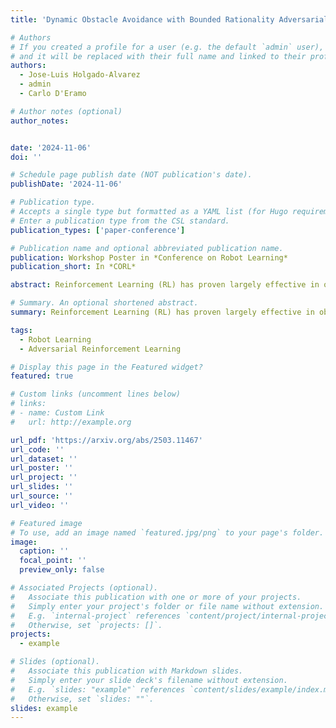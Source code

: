 ```yaml
---
title: 'Dynamic Obstacle Avoidance with Bounded Rationality Adversarial Reinforcement Learning'

# Authors
# If you created a profile for a user (e.g. the default `admin` user), write the username (folder name) here
# and it will be replaced with their full name and linked to their profile.
authors:
  - Jose-Luis Holgado-Alvarez
  - admin
  - Carlo D'Eramo

# Author notes (optional)
author_notes:


date: '2024-11-06'
doi: ''

# Schedule page publish date (NOT publication's date).
publishDate: '2024-11-06'

# Publication type.
# Accepts a single type but formatted as a YAML list (for Hugo requirements).
# Enter a publication type from the CSL standard.
publication_types: ['paper-conference']

# Publication name and optional abbreviated publication name.
publication: Workshop Poster in *Conference on Robot Learning*
publication_short: In *CORL*

abstract: Reinforcement Learning (RL) has proven largely effective in obtaining stable locomotion gaits for legged robots. However, designing control algorithms which can robustly navigate unseen environments with obstacles remains an ongoing problem within quadruped locomotion. To tackle this, it is convenient to solve navigation tasks by means of a hierarchical approach with a low-level locomotion policy and a high-level navigation policy. Crucially, the high-level policy needs to be robust to dynamic obstacles along the path of the agent. In this work, we propose a novel way to endow navigation policies with robustness by a training process that models obstacles as adversarial agents, following the adversarial RL paradigm. Importantly, to improve the reliability of the training process, we bound the rationality of the adversarial agent resorting to quantal response equilibria, and place a curriculum over its rationality. We called this method Hierarchical policies via Quantal response Adversarial Reinforcement Learning (Hi-QARL). We demonstrate the robustness of our method by benchmarking it in unseen randomized mazes with multiple obstacles. To prove its applicability in real scenarios, our method is applied on a Unitree GO1 robot in simulation. 

# Summary. An optional shortened abstract.
summary: Reinforcement Learning (RL) has proven largely effective in obtaining stable locomotion gaits for legged robots. However, designing control algorithms which can robustly navigate unseen environments with obstacles remains an ongoing problem within quadruped locomotion. To tackle this, it is convenient to solve navigation tasks by means of a hierarchical approach with a low-level locomotion policy and a high-level navigation policy. Crucially, the high-level policy needs to be robust to dynamic obstacles along the path of the agent. In this work, we propose a novel way to endow navigation policies with robustness by a training process that models obstacles as adversarial agents, following the adversarial RL paradigm. Importantly, to improve the reliability of the training process, we bound the rationality of the adversarial agent resorting to quantal response equilibria, and place a curriculum over its rationality. We called this method Hierarchical policies via Quantal response Adversarial Reinforcement Learning (Hi-QARL). We demonstrate the robustness of our method by benchmarking it in unseen randomized mazes with multiple obstacles. To prove its applicability in real scenarios, our method is applied on a Unitree GO1 robot in simulation. 

tags:
  - Robot Learning
  - Adversarial Reinforcement Learning

# Display this page in the Featured widget?
featured: true

# Custom links (uncomment lines below)
# links:
# - name: Custom Link
#   url: http://example.org

url_pdf: 'https://arxiv.org/abs/2503.11467'
url_code: ''
url_dataset: ''
url_poster: ''
url_project: ''
url_slides: ''
url_source: ''
url_video: ''

# Featured image
# To use, add an image named `featured.jpg/png` to your page's folder.
image:
  caption: ''
  focal_point: ''
  preview_only: false

# Associated Projects (optional).
#   Associate this publication with one or more of your projects.
#   Simply enter your project's folder or file name without extension.
#   E.g. `internal-project` references `content/project/internal-project/index.md`.
#   Otherwise, set `projects: []`.
projects:
  - example

# Slides (optional).
#   Associate this publication with Markdown slides.
#   Simply enter your slide deck's filename without extension.
#   E.g. `slides: "example"` references `content/slides/example/index.md`.
#   Otherwise, set `slides: ""`.
slides: example
---
```

<!-- 
{{% callout note %}}
Click the _Cite_ button above to demo the feature to enable visitors to import publication metadata into their reference management software.
{{% /callout %}}

{{% callout note %}}
Create your slides in Markdown - click the _Slides_ button to check out the example.
{{% /callout %}}

Add the publication's **full text** or **supplementary notes** here. You can use rich formatting such as including [code, math, and images](https://docs.hugoblox.com/content/writing-markdown-latex/). -->
